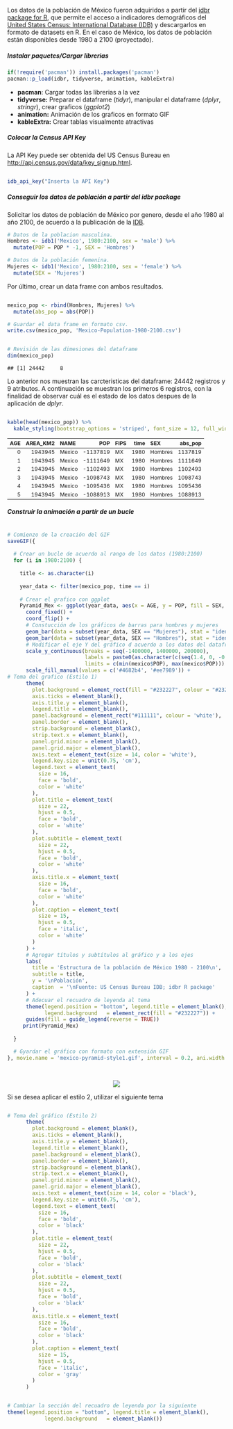 
Los datos de la población de México fueron adquiridos a partir del [idbr package for R](https://github.com/walkerke/idbr), que permite el acceso a indicadores demográficos del [United States Census: International Database (IDB)](https://www.census.gov/data/developers/data-sets/international-database.html) y descargarlos en formato de datasets en R. En el caso de México, los datos de población están disponibles desde 1980 a 2100 (proyectado). 



##### Instalar paquetes/Cargar librerias

```r
if(!require('pacman')) install.packages('pacman')
pacman::p_load(idbr, tidyverse, animation, kableExtra)
```

* **pacman**: Cargar todas las librerias a la vez
* **tidyverse:** Preparar el dataframe (*tidyr*), manipular el dataframe (*dplyr*, *stringr*), crear graficos (*ggplot2*)
* **animation:** Animación de los graficos en formato GIF
* **kableExtra:** Crear tablas visualmente atractivas

##### Colocar la Census API Key

La API Key puede ser obtenida del US Census Bureau en http://api.census.gov/data/key_signup.html.

```r

idb_api_key("Inserta la API Key")

```

##### Conseguir los datos de población a partir del idbr package

Solicitar los datos de población de México por genero, desde el año 1980 al año 2100, de acuerdo a la publicación de la [IDB](https://www.census.gov/data-tools/demo/idb/#/country?YR_ANIM=2021&FIPS_SINGLE=MX). 

```r
# Datos de la poblacion masculina.
Hombres <- idb1('Mexico', 1980:2100, sex = 'male') %>%
  mutate(POP = POP * -1, SEX = 'Hombres')

# Datos de la población femenina.
Mujeres <- idb1('Mexico', 1980:2100, sex = 'female') %>%
  mutate(SEX = 'Mujeres')

```

Por último, crear un data frame con ambos resultados.

```r

mexico_pop <- rbind(Hombres, Mujeres) %>%
  mutate(abs_pop = abs(POP))

# Guardar el data frame en formato csv.
write.csv(mexico_pop, 'Mexico-Population-1980-2100.csv')


```


```r

# Revisión de las dimesiones del dataframe
dim(mexico_pop)

```

```
## [1] 24442     8
```

Lo anterior nos muestran las carcteristicas del dataframe: 24442 registros y 9 atributos. A continuación se muestran los primeros 6 registros, con la finalidad de observar cuál es el estado de los datos despues de la aplicación de *dplyr*.

```r

kable(head(mexico_pop)) %>% 
  kable_styling(bootstrap_options = 'striped', font_size = 12, full_width = FALSE)

```

<table class="table table-striped" style="font-size: 12px; width: auto !important; margin-left: auto; margin-right: auto;">
 <thead>
  <tr>
   <th style="text-align:right;"> AGE </th>
   <th style="text-align:right;"> AREA_KM2 </th>
   <th style="text-align:left;"> NAME </th>
   <th style="text-align:right;"> POP </th>
   <th style="text-align:left;"> FIPS </th>
   <th style="text-align:right;"> time </th>
   <th style="text-align:left;"> SEX </th>
   <th style="text-align:right;"> abs_pop </th>
  </tr>
 </thead>
<tbody>
  <tr>
   <td style="text-align:right;"> 0 </td>
   <td style="text-align:right;"> 1943945 </td>
   <td style="text-align:left;"> Mexico </td>
   <td style="text-align:right;"> -1137819 </td>
   <td style="text-align:left;"> MX </td>
   <td style="text-align:right;"> 1980 </td>
   <td style="text-align:left;"> Hombres </td>
   <td style="text-align:right;"> 1137819 </td>
  </tr>
  <tr>
   <td style="text-align:right;"> 1 </td>
   <td style="text-align:right;"> 1943945 </td>
   <td style="text-align:left;"> Mexico </td>
   <td style="text-align:right;"> -1111649 </td>
   <td style="text-align:left;"> MX </td>
   <td style="text-align:right;"> 1980 </td>
   <td style="text-align:left;"> Hombres </td>
   <td style="text-align:right;"> 1111649 </td>
  </tr>
  <tr>
   <td style="text-align:right;"> 2 </td>
   <td style="text-align:right;"> 1943945 </td>
   <td style="text-align:left;"> Mexico </td>
   <td style="text-align:right;"> -1102493 </td>
   <td style="text-align:left;"> MX </td>
   <td style="text-align:right;"> 1980 </td>
   <td style="text-align:left;"> Hombres </td>
   <td style="text-align:right;"> 1102493 </td>
  </tr>
  <tr>
   <td style="text-align:right;"> 3 </td>
   <td style="text-align:right;"> 1943945 </td>
   <td style="text-align:left;"> Mexico </td>
   <td style="text-align:right;"> -1098743 </td>
   <td style="text-align:left;"> MX </td>
   <td style="text-align:right;"> 1980 </td>
   <td style="text-align:left;"> Hombres </td>
   <td style="text-align:right;"> 1098743 </td>
  </tr>
  <tr>
   <td style="text-align:right;"> 4 </td>
   <td style="text-align:right;"> 1943945 </td>
   <td style="text-align:left;"> Mexico </td>
   <td style="text-align:right;"> -1095436 </td>
   <td style="text-align:left;"> MX </td>
   <td style="text-align:right;"> 1980 </td>
   <td style="text-align:left;"> Hombres </td>
   <td style="text-align:right;"> 1095436 </td>
  </tr>
  <tr>
   <td style="text-align:right;"> 5 </td>
   <td style="text-align:right;"> 1943945 </td>
   <td style="text-align:left;"> Mexico </td>
   <td style="text-align:right;"> -1088913 </td>
   <td style="text-align:left;"> MX </td>
   <td style="text-align:right;"> 1980 </td>
   <td style="text-align:left;"> Hombres </td>
   <td style="text-align:right;"> 1088913 </td>
  </tr>
</tbody>
</table>



##### Construir la animación a partír de un bucle

```r

# Comienzo de la creación del GIF
saveGIF({
  
  # Crear un bucle de acuerdo al rango de los datos (1980:2100)
  for (i in 1980:2100) {
    
    title <- as.character(i)
    
    year_data <- filter(mexico_pop, time == i)
    
    # Crear el grafico con ggplot
    Pyramid_Mex <- ggplot(year_data, aes(x = AGE, y = POP, fill = SEX, width = 1)) +
      coord_fixed() + 
      coord_flip() +
      # Constucción de los gráficos de barras para hombres y mujeres
      geom_bar(data = subset(year_data, SEX == "Mujeres"), stat = "identity") +
      geom_bar(data = subset(year_data, SEX == "Hombres"), stat = "identity") +
      # Modificar el eje Y del gráfico d acuerdo a los datos del dataframe
      scale_y_continuous(breaks = seq(-1400000, 1400000, 200000),
                         labels = paste0(as.character(c(seq(1.4, 0, -0.2), c(seq(0.2, 1.4,0.2)))), "m"),
                         limits = c(min(mexico$POP), max(mexico$POP))) +
      scale_fill_manual(values = c('#4682b4', '#ee7989')) +
# Tema del grafico (Estilo 1)
      theme(
        plot.background = element_rect(fill = "#232227", colour = "#232227"),
        axis.ticks = element_blank(),
        axis.title.y = element_blank(),
        legend.title = element_blank(),
        panel.background = element_rect("#111111", colour = 'white'),
        panel.border = element_blank(),
        strip.background = element_blank(),
        strip.text.x = element_blank(),
        panel.grid.minor = element_blank(),
        panel.grid.major = element_blank(), 
        axis.text = element_text(size = 14, color = 'white'),
        legend.key.size = unit(0.75, 'cm'),
        legend.text = element_text(
          size = 16,
          face = 'bold',
          color = 'white'
        ),
        plot.title = element_text(
          size = 22,
          hjust = 0.5,
          face = 'bold',
          color = 'white'
        ),
        plot.subtitle = element_text(
          size = 22,
          hjust = 0.5,
          face = 'bold',
          color = 'white'
        ),
        axis.title.x = element_text(
          size = 16,
          face = 'bold',
          color = 'white'
        ),
        plot.caption = element_text(
          size = 15,
          hjust = 0.5,
          face = 'italic',
          color = 'white'
        )
      ) +
      # Agregar títulos y subtítulos al gráfico y a los ejes 
      labs(
        title = 'Estructura de la población de México 1980 - 2100\n',
        subtitle = title,
        y = '\nPoblación',
        caption  = '\nFuente: US Census Bureau IDB; idbr R package'
      ) + 
      # Adecuar el recuadro de leyenda al tema
      theme(legend.position = "bottom", legend.title = element_blank(), 
            legend.background	= element_rect(fill = "#232227")) + 
      guides(fill = guide_legend(reverse = TRUE))
     print(Pyramid_Mex)
    
  }

  # Gyardar el gráfico con formato con extensión GIF
}, movie.name = 'mexico-pyramid-style1.gif', interval = 0.2, ani.width = 800, ani.height = 700)

    
```

<p align = 'center'>
<img src = 'https://github.com/Juan-avzla/Mexico_Population_Pyramid_Animation/blob/main/Figuras/mexico-pyramid-style1.gif' />
</p>


Si se desea aplicar el estilo 2, utilizar el siguiente tema

```r

# Tema del gráfico (Estilo 2)
      theme(
        plot.background = element_blank(),
        axis.ticks = element_blank(),
        axis.title.y = element_blank(),
        legend.title = element_blank(),
        panel.background = element_blank(),
        panel.border = element_blank(),
        strip.background = element_blank(),
        strip.text.x = element_blank(),
        panel.grid.minor = element_blank(),
        panel.grid.major = element_blank(), 
        axis.text = element_text(size = 14, color = 'black'),
        legend.key.size = unit(0.75, 'cm'),
        legend.text = element_text(
          size = 16,
          face = 'bold',
          color = 'black'
        ),
        plot.title = element_text(
          size = 22,
          hjust = 0.5,
          face = 'bold',
          color = 'black'
        ),
        plot.subtitle = element_text(
          size = 22,
          hjust = 0.5,
          face = 'bold',
          color = 'black'
        ),
        axis.title.x = element_text(
          size = 16,
          face = 'bold',
          color = 'black'
        ),
        plot.caption = element_text(
          size = 15,
          hjust = 0.5,
          face = 'italic',
          color = 'gray'
        )
      ) 


# Cambiar la sección del recuadro de leyenda por la siguiente
theme(legend.position = "bottom", legend.title = element_blank(), 
            legend.background	= element_blank())

```

